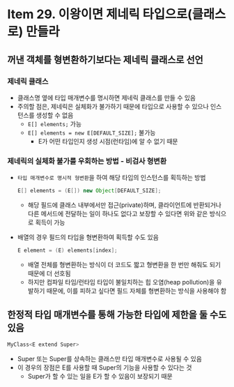 # Item 29. 이왕이면 제네릭 타입으로(클래스로) 만들라

## 꺼낸 객체를 형변환하기보다는 제네릭 클래스로 선언

### 제네릭 클래스

- 클래스명 옆에 타입 매개변수를 명시하면 제네릭 클래스를 만들 수 있음
- 주의할 점은, 제네릭은 실체화가 불가하기 때문에 타입으로 사용할 수 있으나 인스턴스를 생성할 수 없음
    - `E[] elements;` 가능
    - `E[] elements = new E[DEFAULT_SIZE];` 불가능
        - E가 어떤 타입인지 생성 시점(런타임)에 알 수 없기 때문

### 제네릭의 실체화 불가를 우회하는 방법 - 비검사 형변환

- `타입 매개변수로 명시적 형변환`을 하여 해당 타입의 인스턴스를 획득하는 방법
    
    ```java
    E[] elements = (E[]) new Object[DEFAULT_SIZE];
    ```
    
    - 해당 필드에 클래스 내부에서만 접근(private)하며, 클라이언트에 반환되거나 다른 메서드에 전달하는 일이 하나도 없다고 보장할 수 있다면 위와 같은 방식으로 획득이 가능
- 배열의 경우 필드의 타입을 형변환하여 획득할 수도 있음
    
    ```java
    E element = (E) elements[index];
    ```
    
    - 배열 전체를 형변환하는 방식이 더 코드도 짧고 형변환을 한 번만 해줘도 되기 때문에 더 선호됨
    - 하지만 컴파일 타임/런타임 타입이 불일치하는 힙 오염(heap pollution)을 유발하기 때문에, 이를 피하고 싶다면 필드 자체를 형변환하는 방식을 사용해야 함

## 한정적 타입 매개변수를 통해 가능한 타입에 제한을 둘 수도 있음

```java
MyClass<E extend Super>
```

- Super 또는 Super를 상속하는 클래스만 타입 매개변수로 사용될 수 있음
- 이 경우의 장점은 E를 사용할 때 Super의 기능을 사용할 수 있다는 것
    - Super가 할 수 있는 일을 E가 할 수 있음이 보장되기 때문
